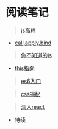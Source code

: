  #  阅读笔记 #

 > [js高程](https://github.com/LuoShengMen/StudyNotes/blob/master/readNotes/javascript%E9%AB%98%E7%BA%A7%E7%A8%8B%E5%BA%8F%E8%AE%BE%E8%AE%A1.md)
 
 * [call,apply,bind](https://github.com/LuoShengMen/StudyNotes/blob/master/readNotes/call%2Capply%2Cbing.md)

 >[你不知道的js](https://github.com/LuoShengMen/StudyNotes/blob/master/readNotes/%E4%BD%A0%E4%B8%8D%E7%9F%A5%E9%81%93%E7%9A%84javascript.md)
  * [this指向](https://github.com/LuoShengMen/StudyNotes/blob/master/readNotes/this%E6%8C%87%E5%90%91.md)
  
 > [es6入门]()
 
 > [css揭秘]()
 
 > [深入react]()

 - 待续
